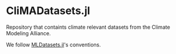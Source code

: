 # CliMADatasets.jl
Repository that containts climate relevant datasets from the Climate Modeling Alliance.

We follow [MLDatasets.jl](https://github.com/JuliaML/MLDatasets.jl)'s conventions.
